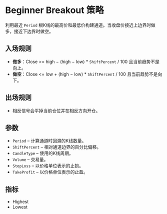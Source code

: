 # Beginner Breakout 策略

利用最近 `Period` 根K线的最高价和最低价构建通道。当收盘价接近上边界时做多，接近下边界时做空。

## 入场规则
- **做多**：Close >= high − (high − low) * `ShiftPercent` / 100 且当前趋势不是向上。
- **做空**：Close <= low + (high − low) * `ShiftPercent` / 100 且当前趋势不是向下。

## 出场规则
- 相反信号会平掉当前仓位并在相反方向开仓。

## 参数
- `Period` – 计算通道时回溯的K线数量。
- `ShiftPercent` – 相对通道边界的百分比偏移。
- `CandleType` – 使用的K线周期。
- `Volume` – 交易量。
- `StopLoss` – 以价格单位表示的止损。
- `TakeProfit` – 以价格单位表示的止盈。

## 指标
- Highest
- Lowest
